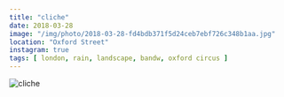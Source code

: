 ```yaml
---
title: "cliche"
date: 2018-03-28
image: "/img/photo/2018-03-28-fd4bdb371f5d24ceb7ebf726c348b1aa.jpg"
location: "Oxford Street"
instagram: true
tags: [ london, rain, landscape, bandw, oxford circus ]
---
```


![cliche](/img/photo/2018-03-28-fd4bdb371f5d24ceb7ebf726c348b1aa.jpg)
